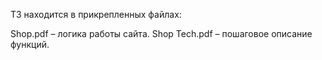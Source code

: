 ТЗ находится в прикрепленных файлах:

Shop.pdf – логика работы сайта.
Shop Tech.pdf – пошаговое описание функций.